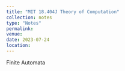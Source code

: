 ```yaml
---
title: "MIT 18.404J Theory of Computation"
collection: notes
type: "Notes"
permalink: 
venue: 
date: 2023-07-24
location: 
---
```


Finite Automata

